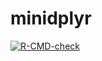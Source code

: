 # minidplyr

<!-- badges: start -->
[![R-CMD-check](https://github.com/sagaelise/minidplyr/actions/workflows/R-CMD-check.yaml/badge.svg)](https://github.com/sagaelise/minidplyr/actions/workflows/R-CMD-check.yaml)
<!-- badges: end -->
